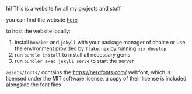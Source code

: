 hi! This is a website for all my projects and stuff

you can find the website [here](https://redpengu.in/)

to host the website locally:
1. install `bundler` and `jekyll` with your package manager of choice or use the environment provided by `flake.nix` by running `nix develop`
2. run `bundle install` to install all necessary gems
3. run `bundler exec jekyll serve` to start the server

`assets/fonts/` contains the <https://nerdfonts.com/> webfont, which is licensed under the MIT software license. a copy of their license is included alongside the font files
